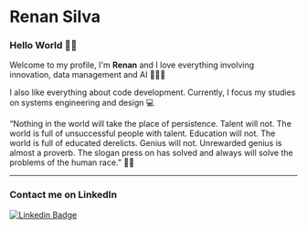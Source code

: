 # Renan Silva

### Hello World 👋🏾

Welcome to my profile, I'm **Renan** and I love everything involving innovation, data management and AI 🙋🏾‍♂️

I also like everything about code development. Currently, I focus my studies on systems engineering and design 💻

“Nothing in the world will take the place of persistence. Talent will not. The world is full of unsuccessful people with talent. Education will not. The world is full of educated derelicts. Genius will not. Unrewarded genius is almost a proverb. The slogan press on has solved and always will solve the problems of the human race.” 🙌🏾

<!-- --- -->

<!-- ![Renan's GitHub stats](https://github-readme-stats.vercel.app/api?username=renanss4&show_icons=true&theme=dark) -->

<!-- ![Renan's Top Langs](https://github-readme-stats.vercel.app/api/top-langs/?username=renanss4&layout=compact&theme=dark) -->

---

### Contact me on LinkedIn

[![Linkedin Badge](https://img.shields.io/badge/-RenanSilva-05122A?style=flat&logo=linkedin)](https://www.linkedin.com/in/renan-silva4/)


